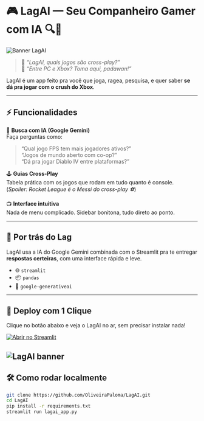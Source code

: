 # 🎮 LagAI — Seu Companheiro Gamer com IA 🔍🧠

![Banner LagAI](https://media.giphy.com/media/l0HUqsz2jdQYElRm0/giphy.gif)

> 🤔 *“LagAI, quais jogos são cross-play?”*  
> 🤖 *“Entre PC e Xbox? Toma aqui, padawan!”*  

LagAI é um app feito pra você que joga, ragea, pesquisa, e quer saber **se dá pra jogar com o crush do Xbox**.

---

## ⚡ Funcionalidades

🎯 **Busca com IA (Google Gemini)**  
Faça perguntas como:

> “Qual jogo FPS tem mais jogadores ativos?”  
> “Jogos de mundo aberto com co-op?”  
> “Dá pra jogar Diablo IV entre plataformas?”

🕹️ **Guias Cross-Play**  
Tabela prática com os jogos que rodam em tudo quanto é console.  
(*Spoiler: Rocket League é o Messi do cross-play ⚽*)

📺 **Interface intuitiva**  
Nada de menu complicado. Sidebar bonitona, tudo direto ao ponto.

---

## 🧠 Por trás do Lag

LagAI usa a IA do Google Gemini combinada com o Streamlit pra te entregar **respostas certeiras**, com uma interface rápida e leve.

- 🌐 `streamlit`
- 📦 `pandas`
- 🧠 `google-generativeai`

---

## 🚀 Deploy com 1 Clique

Clique no botão abaixo e veja o LagAI no ar, sem precisar instalar nada!

[![Abrir no Streamlit](https://static.streamlit.io/badges/streamlit_badge_black_white.svg)](https://share.streamlit.io/SEU_USUARIO/LagAI/main/lagai_app.py)

![LagAI banner]([https://media.tenor.com/59hkD1K2NqQAAAAC/game-over-press-start.gif](https://www.google.com/url?sa=i&url=https%3A%2F%2Fgifer.com%2Fpt%2Fgifs%2Fjogando-video-game&psig=AOvVaw1UZEJ9M3vpwvP-mvE0swEi&ust=1747613010832000&source=images&cd=vfe&opi=89978449&ved=0CBAQjRxqFwoTCIjqw_fbq40DFQAAAAAdAAAAABAE))
---

## 🛠️ Como rodar localmente

```bash
git clone https://github.com/OliveiraPaloma/LagAI.git
cd LagAI
pip install -r requirements.txt
streamlit run lagai_app.py

